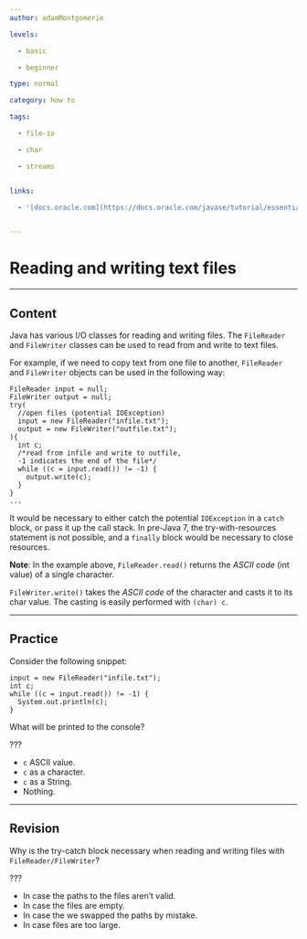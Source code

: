 ```yaml
---
author: adamMontgomerie

levels:

  - basic

  - beginner

type: normal

category: how to

tags:

  - file-io

  - char

  - streams


links:

  - '[docs.oracle.com](https://docs.oracle.com/javase/tutorial/essential/io/charstreams.html){website}'


---
```


# Reading and writing text files

---
## Content

Java has various I/O classes for reading and writing files. The `FileReader` and `FileWriter` classes can be used to read from and write to text files.

For example, if we need to copy text from one file to another, `FileReader` and `FileWriter` objects can be used in the following way:
```
FileReader input = null;
FileWriter output = null;
try(
  //open files (potential IOException)
  input = new FileReader("infile.txt");
  output = new FileWriter("outfile.txt");
){
  int c;
  /*read from infile and write to outfile,
  -1 indicates the end of the file*/
  while ((c = input.read()) != -1) {
    output.write(c);
  }
}
...
```
It would be necessary to either catch the potential `IOException` in a `catch` block, or pass it up the call stack. In pre-Java 7, the try-with-resources statement is not possible, and a `finally` block would be necessary to close resources.

**Note**: In the example above, `FileReader.read()` returns the *ASCII code* (int value) of a single character.

`FileWriter.write()` takes the *ASCII code* of the character and casts it to its char value. The casting is easily performed with `(char) c`.

---
## Practice

Consider the following snippet:
```
input = new FileReader("infile.txt");
int c;
while ((c = input.read()) != -1) {
  System.out.println(c);
}
```
What will be printed to the console?

???

* `c` ASCII value.
* `c` as a character.
* `c` as a String.
* Nothing.

---
## Revision

Why is the try-catch block necessary when reading and writing files with `FileReader/FileWriter`?

???

* In case the paths to the files aren’t valid.
* In case the files are empty.
* In case the we swapped the paths by mistake.
* In case files are too large.

